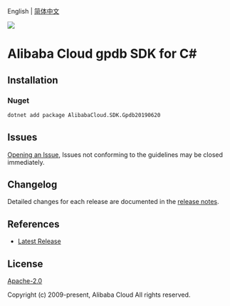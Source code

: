 English | [简体中文](README-CN.md)

![](https://aliyunsdk-pages.alicdn.com/icons/AlibabaCloud.svg)

# Alibaba Cloud gpdb SDK for C#

## Installation

### Nuget

```bash
dotnet add package AlibabaCloud.SDK.Gpdb20190620
```

## Issues

[Opening an Issue](https://github.com/aliyun/alibabacloud-csharp-sdk/issues/new), Issues not conforming to the guidelines may be closed immediately.

## Changelog

Detailed changes for each release are documented in the [release notes](./ChangeLog.md).

## References

* [Latest Release](https://github.com/aliyun/alibabacloud-csharp-sdk/)

## License

[Apache-2.0](http://www.apache.org/licenses/LICENSE-2.0)

Copyright (c) 2009-present, Alibaba Cloud All rights reserved.
